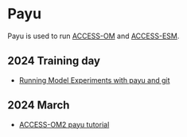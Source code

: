 # Payu

Payu is used to run [ACCESS-OM](/models/run_a_model/run_access-om2) and [ACCESS-ESM](/models/run_a_model/run_access-esm).

## 2024 Training day 
- [Running Model Experiments with payu and git](https://forum.access-hive.org.au/t/running-model-experiments-with-payu-and-git/2285)

## 2024 March  

- [ACCESS-OM2 payu tutorial](https://forum.access-hive.org.au/t/access-om2-payu-tutorial/1750)
